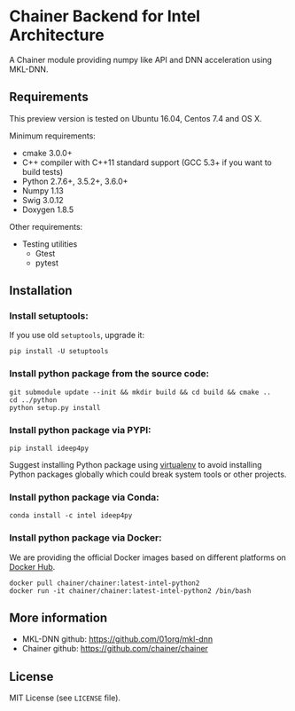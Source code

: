 # Chainer Backend for Intel Architecture

A Chainer module providing numpy like API and DNN acceleration using MKL-DNN.


## Requirements

This preview version is tested on Ubuntu 16.04, Centos 7.4 and OS X.

Minimum requirements:
- cmake 3.0.0+
- C++ compiler with C++11 standard support (GCC 5.3+ if you want to build tests)
- Python 2.7.6+, 3.5.2+, 3.6.0+
- Numpy 1.13
- Swig 3.0.12
- Doxygen 1.8.5


Other requirements:
- Testing utilities
  - Gtest
  - pytest

## Installation

### Install setuptools:
If you use old ``setuptools``, upgrade it:

```
pip install -U setuptools
```

### Install python package from the source code:

```
git submodule update --init && mkdir build && cd build && cmake ..
cd ../python
python setup.py install
```
### Install python package via PYPI:
```
pip install ideep4py
```
Suggest installing Python package using [virtualenv](https://packaging.python.org/key_projects/#virtualenv) to avoid installing Python packages globally which could break system tools or other projects.
### Install python package via Conda:

```
conda install -c intel ideep4py
```
### Install python package via Docker: 
We are providing the official Docker images based on different platforms on [Docker Hub](https://hub.docker.com/r/chainer/chainer/tags). 
```
docker pull chainer/chainer:latest-intel-python2
docker run -it chainer/chainer:latest-intel-python2 /bin/bash
```

## More information
- MKL-DNN github: https://github.com/01org/mkl-dnn
- Chainer github: https://github.com/chainer/chainer

## License
MIT License (see `LICENSE` file).
